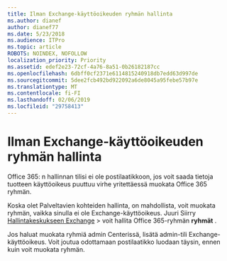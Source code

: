 ```yaml
---
title: Ilman Exchange-käyttöoikeuden ryhmän hallinta
ms.author: dianef
author: dianef77
ms.date: 5/23/2018
ms.audience: ITPro
ms.topic: article
ROBOTS: NOINDEX, NOFOLLOW
localization_priority: Priority
ms.assetid: edef2e23-72cf-4a76-8a51-0b26182187cc
ms.openlocfilehash: 6dbff0cf2371e6114815240918db7edd63d997de
ms.sourcegitcommit: 5dee2fcb492bd922092a6de8045a95febe57b97e
ms.translationtype: MT
ms.contentlocale: fi-FI
ms.lasthandoff: 02/06/2019
ms.locfileid: "29758413"
---
```

# <a name="manage-a-group-without-an-exchange-license"></a>Ilman Exchange-käyttöoikeuden ryhmän hallinta

Office 365: n hallinnan tilisi ei ole postilaatikkoon, jos voit saada tietoja tuotteen käyttöoikeus puuttuu virhe yritettäessä muokata Office 365 ryhmän.
  
Koska olet Palveltavien kohteiden hallinta, on mahdollista, voit muokata ryhmän, vaikka sinulla ei ole Exchange-käyttöoikeus. Juuri Siirry [Hallintakeskukseen Exchange](https://outlook.office365.com/ecp.aspx) \> voit hallita Office 365-ryhmän **ryhmät** . 
  
Jos haluat muokata ryhmiä admin Centerissä, lisätä admin-tili Exchange-käyttöoikeus. Voit joutua odottamaan postilaatikko luodaan täysin, ennen kuin voit muokata ryhmän.
  

